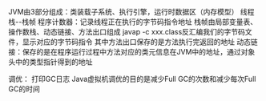 JVM由3部分组成：类装载子系统、执行引擎，运行时数据区（内存模型）
线程栈--栈帧
程序计数器：记录线程正在执行的字节码指令地址
栈帧由局部变量表、操作数栈、动态链接、方法出口组成
javap -c xxx.class反汇编我们的字节码文件，显示对应的字节码指令
其中方法出口保存的是方法执行完返回的地址
动态链接：保存的是在程序运行过程中方法对应的类元信息在JVM中的地址，通过对象头中的类型指针得到的地址

调优：
打印GC日志
Java虚拟机调优的目的是减少Full GC的次数和减少每次Full GC的时间
